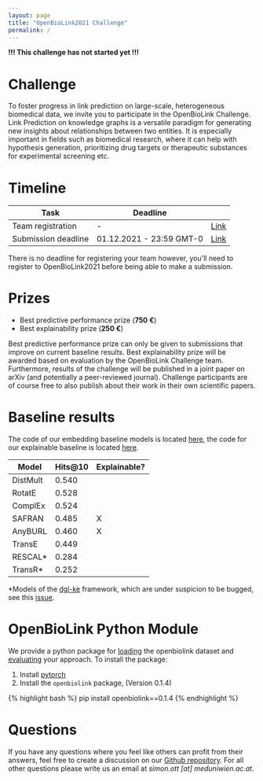 ```yaml
---
layout: page
title: "OpenBioLink2021 Challenge"
permalink: /
---
```


**!!! This challenge has not started yet !!!**

# Challenge

To foster progress in link prediction on large-scale, heterogeneous biomedical data, we invite you to participate in the OpenBioLink Challenge. Link Prediction on knowledge graphs is a versatile paradigm for generating new insights about relationships between two entities. It is especially important in fields such as biomedical research, where it can help with hypothesis generation, prioritizing drug targets or therapeutic substances for experimental screening etc.

# Timeline


| Task                      |     Deadline              |               |
|---------------------------|---------------------------|---------------|
| Team registration         |            -              |  [Link](TBD)  |
| Submission deadline       | 01.12.2021 - 23:59 GMT-0  |  [Link](TBD)  |

There is no deadline for registering your team however, you'll need to register to OpenBioLink2021 before being able to make a submission.

# Prizes

+ Best predictive performance prize (**750 €**)
+ Best explainability prize (**250 €**)

Best predictive performance prize can only be given to submissions that improve on current baseline results. Best explainability prize will be awarded based on evaluation by the OpenBioLink Challenge team. Furthermore, results of the challenge will be published in a joint paper on arXiv (and potentially a peer-reviewed journal). Challenge participants are of course free to also publish about their work in their own scientific papers.

# Baseline results

The code of our embedding baseline models is located [here](https://github.com/nomisto/openbiolink-2021-embedding-baseline), the code for our explainable baseline is located [here](https://github.com/nomisto/openbiolink-2021-symbolic-baseline).

| Model          | Hits@10 | Explainable? |
|----------------|---------|--------------|
| DistMult       | 0.540   |              |
| RotatE         | 0.528   |              |
| ComplEx        | 0.524   |              |
| SAFRAN         | 0.485   | X            |
| AnyBURL        | 0.460   | X            |
| TransE         | 0.449   |              |
| RESCAL*        | 0.284   |              |
| TransR*        | 0.252   |              |

*Models of the [dgl-ke](https://github.com/awslabs/dgl-ke) framework, which are under suspicion to be bugged, see this [issue](https://github.com/awslabs/dgl-ke/issues/225).

# OpenBioLink Python Module

We provide a python package for [loading](./dataset) the openbiolink dataset and [evaluating](./participation) your approach. To install the package:

1. Install [pytorch](https://pytorch.org/)
2. Install the `openbiolink` package, (Version 0.1.4)

{% highlight bash %}
pip install openbiolink==0.1.4
{% endhighlight %}

# Questions

If you have any questions where you feel like others can profit from their answers, feel free to create a discussion on our [Github repository](https://github.com/OpenBioLink/OpenBioLink/discussions/categories/obl2021). For all other questions please write us an email at *simon.ott [at] meduniwien.ac.at*.
